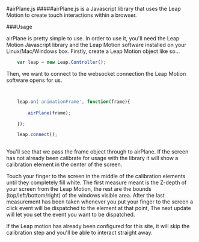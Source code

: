 #airPlane.js
#####airPlane.js is a Javascript library that uses the Leap Motion to create touch interactions within a browser.

###Usage

airPlane is pretty simple to use. In order to use it, you'll need the Leap Motion Javascript library and the Leap Motion software installed on your Linux/Mac/Windows box. Firstly, create a Leap Motion object like so...

```javascript
	var leap = new Leap.Controller();

```

Then, we want to connect to the websocket connection the Leap Motion software opens for us.

```javascript


    leap.on('animationFrame', function(frame){
	
        airPlane(frame);

	});

    leap.connect();
	
```

You'll see that we pass the frame object through to airPlane. If the screen has not already been calibrate for usage with the library it will show a calibration element in the center of the screen.

Touch your finger to the screen in the middle of the calibration elements until they completely fill white. The first measure meant is the Z-depth of your screen from the Leap Motion, the rest are the bounds (top/left/bottom/right) of the windows visible area. After the last measurement has been taken whenever you put your finger to the screen a click event will be dispatched to the element at that point, The next update will let you set the event you want to be dispatched.

If the Leap motion has already been configured for this site, it will skip the calibration step and you'll be able to interact straight away.